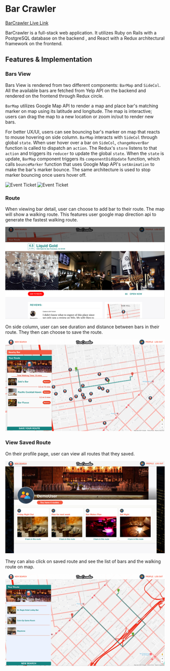 # Bar Crawler

[BarCrawler Live Link](http://barcrawler.aivytran.com/?utm_source=barcrawler&utm_medium=github)

BarCrawler is a full-stack web application. It utilizes Ruby on Rails with a PostgreSQL database on the backend , and React with a Redux architectural framework on the frontend.

## Features & Implementation

### Bars View
Bars View is rendered from two different components: `BarMap` and `SideCol`. All the available bars are fetched from Yelp API on the backend and rendered on the frontend through Redux circle.

`BarMap` utilizes Google Map API to render a map and place bar's matching marker on map using its latitude and longitude. The map is interactive; users can drag the map to a new location or zoom in/out to render new bars.

For better UX/UI, users can see bouncing bar's marker on map that reacts to mouse hovering on side column. `BarMap` interacts with `SideCol` through global `state`. When user hover over a bar on `SideCol`, `changeHoverBar` function is called to dispatch an `action`. The Redux's `store` listens to that `action` and triggers its `reducer` to update the global `state`. When the `state` is update, `BarMap` component triggers its `componentDidUpdate` function, which calls `bounceMarker` function that uses Google Map API's `setAnimation` to make the bar's marker bounce. The same architecture is used to stop marker bouncing once users hover off.

<img src="docs/readmepics/bar2.gif" alt="Event Ticket" />
<img src="docs/readmepics/bar3.gif" alt="Event Ticket" />

### Route
When viewing bar detail, user can choose to add bar to their route. The map will show a walking route. This features user google map direction api to generate the fastest walking route.

<img src="docs/readmepics/bardetail.png" alt="Event Ticket" />


On side column, user can see duration and distance between bars in their route. They then can choose to save the route.

<img src="docs/readmepics/route.png" alt="Event Ticket" />

### View Saved Route
On their profile page, user can view all routes that they saved.

<img src="docs/readmepics/user.png" alt="Event Ticket" />

They can also click on saved route and see the list of bars and the walking route on map.

<img src="docs/readmepics/savedroute.png" alt="Event Ticket" />

